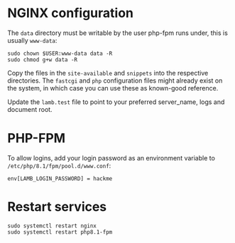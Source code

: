 # NGINX configuration

The `data` directory must be writable by the user php-fpm runs under, this is usually `www-data`:

```
sudo chown $USER:www-data data -R
sudo chmod g+w data -R
```

Copy the files in the `site-available` and `snippets` into the respective directories. The `fastcgi`  and `php` configuration files might already exist on the system, in which case you can use these as known-good reference.

Update the `lamb.test` file to point to your preferred server_name, logs and document root.


# PHP-FPM

To allow logins, add your login password as an environment variable to `/etc/php/8.1/fpm/pool.d/www.conf`:

```
env[LAMB_LOGIN_PASSWORD] = hackme
```


# Restart services

```
sudo systemctl restart nginx
sudo systemctl restart php8.1-fpm
```
